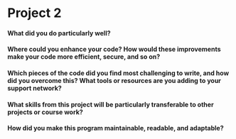 # Project 2


#### What did you do particularly well?

#### Where could you enhance your code? How would these improvements make your code more efficient, secure, and so on?

#### Which pieces of the code did you find most challenging to write, and how did you overcome this? What tools or resources are you adding to your support network?

#### What skills from this project will be particularly transferable to other projects or course work?

#### How did you make this program maintainable, readable, and adaptable?
